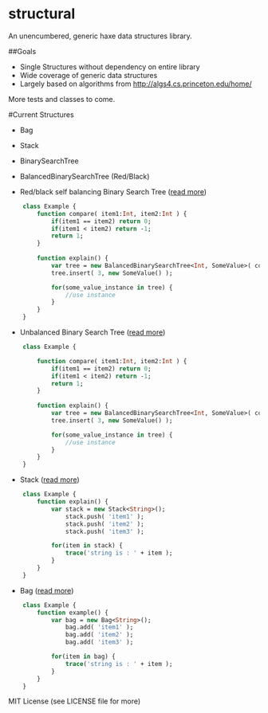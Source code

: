 structural
==========

An unencumbered, generic haxe data structures library.


##Goals

- Single Structures without dependency on entire library
- Wide coverage of generic data structures 
- Largely based on algorithms from http://algs4.cs.princeton.edu/home/

More tests and classes to come.

#Current Structures

- Bag
- Stack
- BinarySearchTree 
- BalancedBinarySearchTree (Red/Black)

- Red/black self balancing Binary Search Tree ([read more](http://algs4.cs.princeton.edu/33balanced/))

```haxe
	class Example {
		function compare( item1:Int, item2:Int ) {
			if(item1 == item2) return 0;
			if(item1 < item2) return -1;
			return 1;
		}
		
		function explain() {
			var tree = new BalancedBinarySearchTree<Int, SomeValue>( compare );
			tree.insert( 3, new SomeValue() );

			for(some_value_instance in tree) {
				//use instance
			}
		}
	}
```

- Unbalanced Binary Search Tree ([read more](http://algs4.cs.princeton.edu/32bst/))

```haxe
	class Example {

		function compare( item1:Int, item2:Int ) {
			if(item1 == item2) return 0;
			if(item1 < item2) return -1;
			return 1;
		}
		
		function explain() {
			var tree = new BalancedBinarySearchTree<Int, SomeValue>( compare );
			tree.insert( 3, new SomeValue() );

			for(some_value_instance in tree) {
				//use instance
			}
		}
	}
```

- Stack ([read more](http://algs4.cs.princeton.edu/13stacks/))

```haxe
	class Example {
		function explain() {
			var stack = new Stack<String>();
				stack.push( 'item1' );
				stack.push( 'item2' );
				stack.push( 'item3' );

			for(item in stack) {
				trace('string is : ' + item );
			}
		}
	}
```

- Bag ([read more](http://algs4.cs.princeton.edu/13stacks/))

```haxe
	class Example {
		function example() {
			var bag = new Bag<String>();
				bag.add( 'item1' );
				bag.add( 'item2' );
				bag.add( 'item3' );

			for(item in bag) {
				trace('string is : ' + item );
			}
		}
	}
```


MIT License (see LICENSE file for more)

